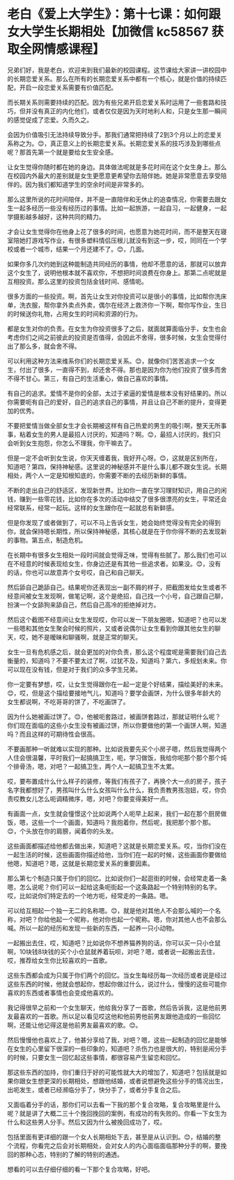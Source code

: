 # 老白《爱上大学生》：第十七课：如何跟女大学生长期相处【加微信 kc58567 获取全网情感课程】

兄弟们好，我是老白，欢迎来到我们最新的校园课程。这节课给大家讲一讲校园中的长期恋爱关系。那么在所有的长期恋爱关系中都有一个核心，就是价值的持续匹配，开启一段恋爱关系需要有价值匹配。

而长期关系则需要持续的匹配。因为有些兄弟开启恋爱关系时运用了一些套路和技巧，但并没有真正的内化他们，或者仅仅是因为天时地利人和，只是女生那一瞬间的感觉促成了恋爱。久而久之。

会因为价值吸引无法持续导致分手。那我们通常把持续了2到3个月以上的恋爱关系称之为。😊，真正意义上的长期恋爱关系。长期恋爱关系的技巧涉及到哪些点呢？那首先第一个就是要给女生安全感。

让女生觉得你随时都在她的身边。具体做法呢就是多花时间在这个女生身上。那么在校园内外最大的差别就是女生更愿意更希望你去陪伴她。她是非常愿意去享受陪伴的。因为我们都知道学生的空余时间是非常多的。

那么这里所说的花时间陪伴，并不是一直陪伴和无休止的追查情况，你需要去跟女生一起多经历一些没有经历过的事情。比如一起旅游，一起自习，一起健身，一起学摄影越多越好，这种共同的精力。

才会让女生觉得你在他身上花了很多的时间，也愿意为她花时间，而不是整天在寝室陪她打游戏写作业，有很多塑料情侣压根儿就没有到这一步，哎，同同在一个学校或者一个城市，结果一个月还建不了。😊，几面。

如果你多几次约她到这种能制造共同经历的事情，他却不愿意的话，那就可以放弃这个女生了，说明他根本就不喜欢你，不想把时间浪费在你身上。那第二点呢就是互相投资。那么这里的投资包括金钱时间、感情呃。

很多方面的一些投资。啊，首先让女生对你投资可以是很小的事情，比如帮你洗床单，洗衣服，帮你拿外卖点外卖，偶尔在经济上救济你一下啊，帮你写作业，生日的时候送你礼物，占用女生的时间和资源的行为。

都是女生对你的负责。在女生为你投资很多了之后，就面就算面临分手，女生也会考虑你们之间之前彼此的投资是否值得，会因此不舍得，很多时候，女生会觉得付出了那么多，就会舍不得。

可以利用这种方法来维系你们的长期恋爱关系。😊，就像你们苦苦追求一个女生，付出了很多，一直得不到，却还舍不得。那也是因为你为他们投资了很多而舍不得不甘心。第三，有自己的生活重心，做自己喜欢的事情。

有自己的追求。爱情不是你的全部，太过于紧逼的爱情是根本没有好结果的。所以你需要呃有自己的爱好，自己的追求自己的事情，并且让自己不断的提升，变得更加的优秀。

不要把爱情当做全部女生才会长期被这样有自己热爱的男生的吸引啊，整天无所事事，粘着女生的男人是最招人讨厌的，知道吗？啊。😊，最招人讨厌的，我们只会听到女生抱怨，你怎么不理我，你干嘛去了。

但是一定不会听到女生说，你天天缠着我，我好开心呀。😊，这就是区别所在，知道吧？第四，保持神秘感。这里说的神秘感并不是什么事儿都不跟女生说。长期相处，两个人一定是知根知底的，你需要不断的去经历新鲜的事情。

不断的走出自己的舒适区，发现新世界。比如你一直在学习理财知识，用自己的闲钱，赚到一些零花钱，比如你在多次的活动中结交了很多很漂亮的女生，平常还会经常联系，经常一起玩。这样的女生跟你在一起就总有新鲜感。

但是你发现了或者做到了，可以不马上告诉女生，她会始终觉得没有完全的得到你，就会保持嗯长期性，所以保持神秘感，其核心就是在于你你得不断的去发现新的事物。第五点，制造危机。

在长期中有很多女生相处一段时间就会觉得乏味，觉得有些腻了。那么我们也可以在不经意的时候表现给女生，你身边还是有其他一些追求者。如果没。😊，没有的话，你也可以故意弄个女号哎，自己和自己聊天。

然后舔自己跪舔自己。结果呢你还表现出一副不屑的样子，把截图发给女生或者不经意间被女生发现啊，做笔记啊，这个是绝招，自己找一个小号，自己跟自己聊，扮演一个女舔狗来舔自己，然后自己高冷的拒绝掉对方。

然后这个截图不经意间让女生发现哎，你可以发一下朋友圈嗯，知道吧？也可以发一些嗯和其他女生聚会时候的照片，又或者说偶尔让女生看到你跟其他女生的聊天，哎，她不是暧昧和聊骚啊，就是正常的聊天。

女生一旦有危机感之后，就会更加的对你负责，那么这个程度呢是需要我们自己去衡量的，知道吗？不要不要太过了啊，过犹不及，知道吗？第六，多规划未来。你可以现在没有钱，但是对于我们的众多学生兄弟。

你一定要有梦想，哎，让女生觉得跟你在一起一定是个好结果，描绘美好的未来。😊，哎，但是这个描绘要接地气儿，知道吗？要学会画饼，为什么很多年龄大的女生都说啊，不吃哥哥的饼了，不吃画饼了。

因为什么她被画过饼了。😊，他被呃套路过，被画饼套路过，那就证明什么呢？你们现在面临的这些小女生没有被画过饼，所以你要做他的第一个画饼人啊，知道吗？而且这样的可期待性会很高。

不要画那种一听就难以实现的那种。比如说我要先买个小房子嗯，然后我觉得两个人住会很温馨，平时我们一起搞搞卫生，呃，学习做饭，我给你呃那个那个那个炖个排骨汤，嗯，对吧？一起搞卫生，两个人一起搞卫生不太累。

哎，要布置成什么什么样子的装修，等我们有孩子了，再换个大一点的房子，孩子名字我都想好了，男孩叫什么什么女孩叫什么什么，我负责教男孩泡妞，哎，你负责哎教女儿怎么呃调精微序，嗯，对吧？你要变得美好一点。

有画面一点，女生就会憧憬这个比如说两个人呃早上起来，我们一起在那个厨房做饭，嗯，这些一个一个画面，知道吗？我抱着你，然后呢，我把那个那个那。😊，个头放在你的肩膀，闻着你的头发。

这些画面都描述给他都去做出来，知道吧？这就是长期恋爱关系。哎，当你们没在一起生活的时候，这些画面你描述给他，当你们在一起的时候，这些画面你要做给他嗯，知道吧？嗯，这就是长期恋爱关系的重要因素。

那么第七个制造只属于你们的回忆。比如说你们一起逛街的时候，会经常走着一条嗯，怎么说呢？你们可以一起给这条呃街起一个这条路起一个特别特别的名字。哎，比如说你们特定去的一个地方呃，经常走的一条路。嗯。

可以给互相起一个独一无二的名称嗯。😊，就是他对其他人不会那么喊的一个名称，对吧？你给他起一个昵称，他对你也起一个昵称。嗯，你对其他人也不会那么喊。所以一起的经历和发现一些新的东西，一起养一只小动物。

一起搬出去住，哎，知道吧？比如说你不想养猫养狗的话，你可以买一只小仓鼠啊，10块钱8块钱的买个小仓鼠就养着玩呗，对吧？嗯，或者说一起搬出去住，哎，推荐给女生你比较喜欢的一首歌。

这些东西都会成为只属于你们两个的回忆。当女生每经历每一次经历或者说是经过这些东西的时候，他就会想起你，想起你做过什么，说过什么，慢慢的这些可能你喜欢的东西或者事情也会变成他喜欢的。

我记得很早之前和一个女生聊天，他给我分享了一首歌，然后告诉我，这是他前男友最喜欢的一首歌。所以足以看见哎这他和他前男他前男友跟他造成的一些回忆啊，还能让他记得这是他前男友最喜欢的歌。😊。

然后慢慢他也喜欢上了，他甚分享给了我，对吧？嗯，这些一起制造的回忆是能够在女生的心里留下很深的一些印象的，知道吧？杀伤力也是很大的，特别是闹分手的时候，只要女生一回忆起这些事情，都很容易产生留恋和回忆。

那这些东西的加持，你们重归于好的可能性就大大的增加了，知道吧？包括就是如果你跟女生想更深的长期相处，想跟他结婚，或者说想避免这些分手的情况出生，出呃发生，或者已经濒临分手了，快分手了，或者分手复合之后。

又面临着分手的话，那你们可以去看一下我的那个复合攻略，复合攻略里是什么呢？就是讲了大概二三十个挽回挽回的案例，有成功的有失败的。你看一下女生为什么和这些男人分手。然后又因为什么被挽回成功了，哎。

包括里面有更详细的跟一个女人长期相处下去，甚至是从认识到。😊，结婚的整个流程，你看完之后会对长期相处，会对女人的内心面临面临那种分手的啊，要挽回的那种心态，特别的了解的特别的通透。

想看的可以去仔细仔细的看一下那个复合攻略，好吧。